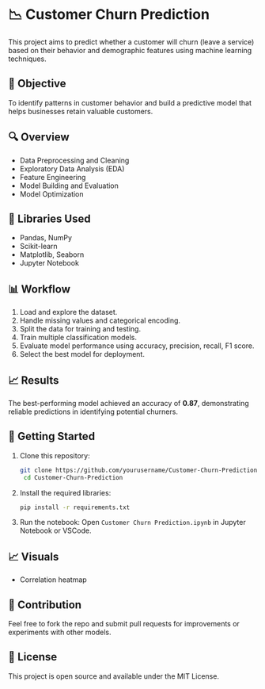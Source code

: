 # 📉 Customer Churn Prediction

This project aims to predict whether a customer will churn (leave a service) based on their behavior and demographic features using machine learning techniques.

## 🎯 Objective

To identify patterns in customer behavior and build a predictive model that helps businesses retain valuable customers.

## 🔍 Overview

- Data Preprocessing and Cleaning
- Exploratory Data Analysis (EDA)
- Feature Engineering
- Model Building and Evaluation
- Model Optimization

## 🧰 Libraries Used

- Pandas, NumPy
- Scikit-learn
- Matplotlib, Seaborn
- Jupyter Notebook

## 📊 Workflow

1. Load and explore the dataset.
2. Handle missing values and categorical encoding.
3. Split the data for training and testing.
4. Train multiple classification models.
5. Evaluate model performance using accuracy, precision, recall, F1 score.
6. Select the best model for deployment.

## 📈 Results

The best-performing model achieved an accuracy of **0.87**, demonstrating reliable predictions in identifying potential churners.

## 🚀 Getting Started

1. Clone this repository:
   ```bash
   git clone https://github.com/yourusername/Customer-Churn-Prediction.git
    cd Customer-Churn-Prediction
   ```

2. Install the required libraries:
   ```bash
   pip install -r requirements.txt
   ```

3. Run the notebook:
   Open `Customer Churn Prediction.ipynb` in Jupyter Notebook or VSCode.

## 📈 Visuals

- Correlation heatmap

## 🤝 Contribution

Feel free to fork the repo and submit pull requests for improvements or experiments with other models.

## 📄 License

This project is open source and available under the MIT License.
